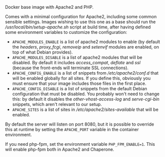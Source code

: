 
Docker base image with Apache2 and PHP.

Comes with a minimal configuration for Apache2, including some common
sensible settings. Images wishing to use this one as a base should run
the */usr/local/bin/setup-apache.sh* script at build time, after
having defined some environment variables to customize the
configuration:

* `APACHE_MODULES_ENABLE` is a list of apache2 modules to enable (by
  default the *headers*, *proxy_fcgi*, *removeip* and *setenvif*
  modules are enabled, on top of what Debian provides).
* `APACHE_MODULES_DISABLE` is a list of apache2 modules that will be
  disabled. By default it includes *access_compat*, *deflate* and
  *ssl* (because the front-ends will terminate SSL connections).
* `APACHE_CONFIG_ENABLE` is a list of snippets from
  */etc/apache2/conf.d* that will be enabled globally for all
  sites. If you define this, obviously you must ensure that your image
  includes those files in the first place.
* `APACHE_CONFIG_DISABLE` is a list of snippets from the default
  Debian configuration that must be disabled. You probably won't need
  to change this: by default it disables the *other-vhost-access-log*
  and *serve-cgi-bin* snippets, which aren't relevant to our setup.
* `APACHE_SITES` is a list of sites in */etc/apache2/sites-available*
  that will be enabled.

By default the server will listen on port 8080, but it is possible to
override this at runtime by setting the `APACHE_PORT` variable in the
container environment.

If you need php-fpm, set the environment variable
`PHP_FPM_ENABLE=1`. This will enable php-fpm both in Apache2 and
Chaperone.
